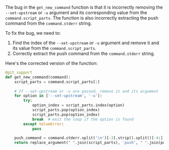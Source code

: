 The bug in the `get_new_command` function is that it is incorrectly removing the `--set-upstream` or `-u` argument and its corresponding value from the `command.script_parts`. The function is also incorrectly extracting the push command from the `command.stderr` string.

To fix the bug, we need to:
1. Find the index of the `--set-upstream` or `-u` argument and remove it and its value from the `command.script_parts`.
2. Correctly extract the push command from the `command.stderr` string.

Here's the corrected version of the function:

```python
@git_support
def get_new_command(command):
    script_parts = command.script_parts[:]
    
    # If --set-upstream or -u are passed, remove it and its argument
    for option in ['--set-upstream', '-u']:
        try:
            option_index = script_parts.index(option)
            script_parts.pop(option_index)
            script_parts.pop(option_index)
            break  # exit the loop if the option is found
        except ValueError:
            pass
        
    push_command = command.stderr.split('\n')[-3].strip().split()[-4:]
    return replace_argument(" ".join(script_parts), 'push', " ".join(push_command))
```